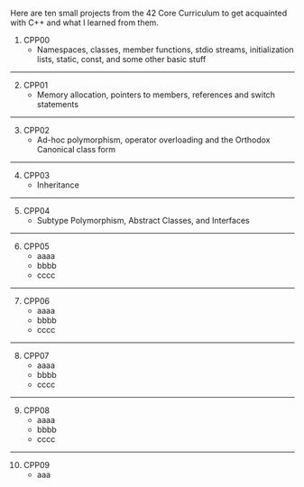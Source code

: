 Here are ten small projects from the 42 Core Curriculum to get acquainted with C++ and what I learned  from them.

1. CPP00
   * Namespaces, classes, member functions, stdio streams,
    initialization lists, static, const, and some other basic
    stuff
---
2. CPP01
   * Memory allocation, pointers to members,
    references and switch statements
---
3. CPP02
   * Ad-hoc polymorphism, operator overloading
     and the Orthodox Canonical class form
  ---
4. CPP03
   * Inheritance
  ---
5. CPP04
   * Subtype Polymorphism, Abstract Classes, and
      Interfaces
  ---
6. CPP05
   * aaaa
   * bbbb
   * cccc
  ---
7. CPP06
   * aaaa
   * bbbb
   * cccc
  ---
8. CPP07
   * aaaa
   * bbbb
   * cccc
  ---
9. CPP08
   * aaaa
   * bbbb
   * cccc
  ---
10. CPP09
    * aaa










